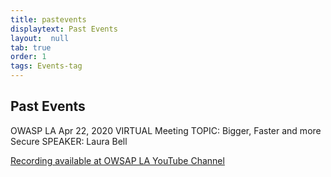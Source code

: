 ```yaml
---
title: pastevents
displaytext: Past Events
layout:  null
tab: true
order: 1
tags: Events-tag
---
```


## Past Events

OWASP LA Apr 22, 2020 VIRTUAL Meeting
TOPIC: Bigger, Faster and more Secure
SPEAKER: Laura Bell

[Recording available at OWSAP LA YouTube Channel](https://www.youtube.com/channel/UCWpSmI6D2KYc-LyYBVTMeaw?)
